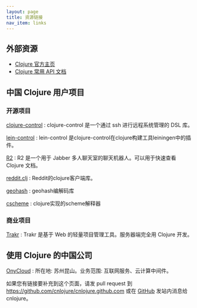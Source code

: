 ```yaml
---
layout: page
title: 资源链接
nav_item: links
---
```


## 外部资源

* [Clojure 官方主页](http://clojure.org)
* [Clojure 常用 API 文档](http://clojuredocs.org)

## 中国 Clojure 用户项目

### 开源项目

[clojure-control](https://github.com/killme2008/clojure-control)
: clojure-control 是一个通过 ssh 进行远程系统管理的 DSL 库。

[lein-control](https://github.com/sunng87/lein-control)
: lein-control 是clojure-control在clojure构建工具leiningen中的插件。

[R2](https://github.com/onycloud/r2)
: R2 是一个用于 Jabber 多人聊天室的聊天机器人。可以用于快速查看
Clojure 文档。

[reddit.clj](https://github.com/sunng87/reddit.clj/)
: Reddit的clojure客户端库。

[geohash](https://bitbucket.org/sunng/clojure-geohash)
: geohash编解码库

[cscheme](https://github.com/killme2008/cscheme)
: clojure实现的scheme解释器

### 商业项目

[Trakr](https://trakrapp.com)
: Trakr 是基于 Web 的轻量项目管理工具。服务器端完全用 Clojure 开发。

## 使用 Clojure 的中国公司

[OnyCloud](http://onycloud.com)
: 所在地: 苏州昆山。业务范围: 互联网服务、云计算中间件。


如果您有链接要补充到这个页面，请发 pull request 到
https://github.com/cnlojure/cnlojure.github.com 或在
[GitHub](http://github.com) 发站内消息给 cnlojure。

